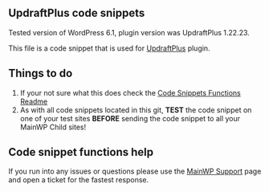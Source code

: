 ## UpdraftPlus code snippets

Tested version of WordPress 6.1, plugin version was UpdraftPlus 1.22.23.

This file is a code snippet that is used for [UpdraftPlus](https://wordpress.org/plugins/updraftplus/) plugin. 

## Things to do

1. If your not sure what this does check the [Code Snippets Functions Readme](https://github.com/mainwp/Code-Snippets-Functions/blob/master/README.md)
2. As with all code snippets located in this git, **TEST** the code snippet on one of your test sites **BEFORE** sending the code snippet to all your MainWP Child sites!

## Code snippet functions help

If you run into any issues or questions please use the [MainWP Support](https://mainwp.com/support/) page and open a ticket for the fastest response.
